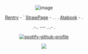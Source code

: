 <div align="center">
 
![image](https://www.pinterest.com/pin/452471093834845281/)

[Rentry](https://rentry.co/Buzzkillerz) - ` [StrawPage](https://buzzkiller.straw.page/) - . . . [Atabook](https://sodakitzzz.atabook.org/) - . 

.-.. --- ...- .

[![spotify-github-profile](https://spotify-github-profile.kittinanx.com/api/view?uid=31usv2agjy2dc2ibjpln5faphf7y&cover_image=true&theme=natemoo-re&show_offline=false&background_color=121212&interchange=false&bar_color=ADD8E6&bar_color_cover=false)](https://github.com/kittinan/spotify-github-profile)


![](https://komarev.com/ghpvc/?username=HeavenPiercehim&+color=grey&label=SILENCED)



</div>


